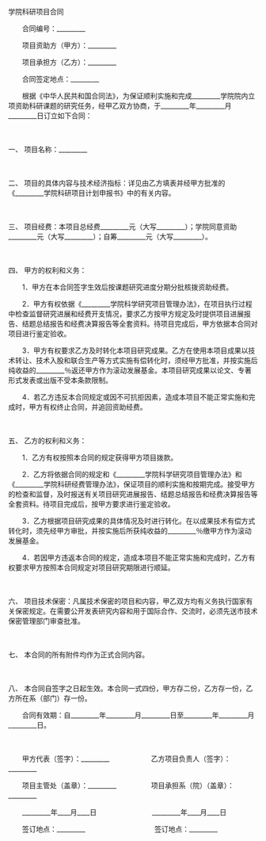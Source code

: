 



学院科研项目合同



 

　　合同编号：_________　　

　　项目资助方（甲方）：_________　　

　　项目承担方（乙方）：_________　　

　　合同签定地点：_________　　

　　根据《中华人民共和国合同法》，为保证顺利实施和完成_________学院院内立项资助科研课题的研究任务，经甲乙双方协商，于_________年_________月_________日订立如下合同：

　　

一、
项目名称：_________

　　

二、
项目的具体内容与技术经济指标：详见由乙方填表并经甲方批准的《_________学院科研项目计划申报书》中的有关内容。

　　

三、
项目经费：本项目总经费_________元（大写_________）；学院同意资助_________元（大写_________）；自筹_________元（大写_________）。

　　

四、
甲方的权利和义务：

　　1．甲方在本合同签字生效后按课题研究进度分期分批核拨资助经费。

　　2．甲方有权依据《_________学院科学研究项目管理办法》，在项目执行过程中检查监督研究进展和经费开支情况，要求乙方按甲方规定及时提供项目进展报告、结题总结报告和经费决算报告等全套资料。待项目完成后，甲方依据本合同对项目进行鉴定验收。

　　3．甲方有权要求乙方及时转化本项目研究成果。乙方在使用本项目成果以技术转让、技术入股和联合生产等方式实施有偿转化时，须经甲方批准，并按实施后纯收益的_________％返还甲方作为滚动发展基金。本项目研究成果以论文、专著形式发表或出版不受本条款限制。

　　4．若乙方违反本合同规定或因不可抗拒因素，造成本项目不能正常实施和完成时，甲方有权终止合同，并追回资助经费。

　　

五、
乙方的权利和义务：

　　1．乙方有权按照本合同的规定获得甲方项目拨款。

　　2．乙方将依据合同的规定和《_________学院科学研究项目管理办法》和《_________学院科研经费管理办法》，保证项目的顺利实施和按期完成。接受甲方的检查和监督，及时报送有关项目研究进展报告、结题总结报告和经费决算报告等全套资料。待项目完成后，按甲方要求进行鉴定验收。

　　3．乙方根据项目研究成果的具体情况及时进行转化。在以成果技术有偿方式转化时，须先经甲方审批，并按实施后所获纯收益的_________％缴甲方作为滚动发展基金。

　　4．若因甲方违返本合同的规定，造成本项目不能正常实施和完成时，乙方有权要求甲方按照本合同规定对项目研究期限进行顺延。

　　

六、
项目技术保密：凡属技术保密的项目和内容，甲乙双方均有义务执行国家有关保密规定。在需要公开发表研究内容和用于国际合作、交流时，必须先送市技术保密管理部门审查批准。

　　

七、
本合同的所有附件均作为正式合同内容。

　　

八、
本合同自签字之日起生效。本合同一式四份，甲方存二份，乙方存一份，乙方所在系（部门）存一份。

　　合同有效期：自_________年_________月_________日至_________年_________月_________日。　

　　　

　　甲方代表（签字）：_________　　　　　　乙方项目负责人（签字）：_________　　

　　项目主管处（盖章）：_________　　　　　项目承担系（院）（盖章）：_________　　

　　_________年____月____日　　　　　　　　_________年____月____日　 

　　签订地点：_________　　　　　　　　　　签订地点：_________